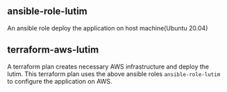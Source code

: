 ## ansible-role-lutim

An ansible role deploy the application on host machine(Ubuntu 20.04)

## terraform-aws-lutim

A terraform plan creates necessary AWS infrastructure and deploy the lutim. This terraform plan uses the above ansible roles `ansible-role-lutim` to configure the application on AWS.
